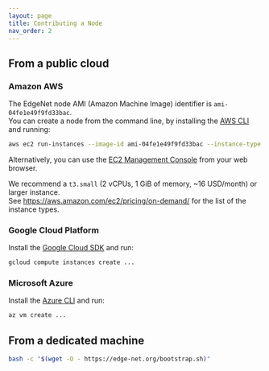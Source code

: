 ```yaml
---
layout: page
title: Contributing a Node
nav_order: 2
---
```


## From a public cloud

### Amazon AWS

The EdgeNet node AMI (Amazon Machine Image) identifier is `ami-04fe1e49f9fd33bac`.  
You can create a node from the command line, by installing the [AWS CLI](https://docs.aws.amazon.com/cli/latest/userguide/install-cliv2.html) and running:
```bash
aws ec2 run-instances --image-id ami-04fe1e49f9fd33bac --instance-type t3.small
```
Alternatively, you can use the [EC2 Management Console](https://console.aws.amazon.com/ec2/v2/home) from your web browser.

We recommend a `t3.small` (2 vCPUs, 1 GiB of memory, ~16 USD/month) or larger instance.  
See <https://aws.amazon.com/ec2/pricing/on-demand/> for the list of the instance types.

### Google Cloud Platform

Install the [Google Cloud SDK](https://cloud.google.com/sdk/docs/install) and run:
```bash
gcloud compute instances create ...
```

### Microsoft Azure

Install the [Azure CLI](https://docs.microsoft.com/en-us/cli/azure/install-azure-cli) and run:
```bash
az vm create ...
```

## From a dedicated machine

```bash
bash -c "$(wget -O - https://edge-net.org/bootstrap.sh)"
```